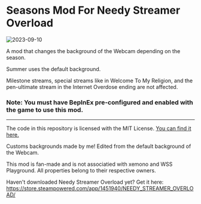 # Seasons Mod For Needy Streamer Overload
![2023-09-10](https://github.com/amazeedaizee/NeedyGirlSeasons/assets/131136866/c248cf10-fd85-4e36-a4f1-0efbb373536e)

A mod that changes the background of the Webcam depending on the season.

Summer uses the default background.

Milestone streams, special streams like in Welcome To My Religion, and the pen-ultimate stream in the Internet Overdose ending are not affected.

### Note: You must have BepInEx pre-configured and enabled with the game to use this mod.

-----
The code in this repository is licensed with the MIT License. [You can find it here.](https://github.com/amazeedaizee/NeedyGirlSeasons/blob/main/LICENSE.md)

Customs backgrounds made by me! Edited from the default background of the Webcam.

This mod is fan-made and is not associatied with xemono and WSS Playground. All properties belong to their respective owners.

Haven't downloaded Needy Streamer Overload yet? Get it here: https://store.steampowered.com/app/1451940/NEEDY_STREAMER_OVERLOAD/
